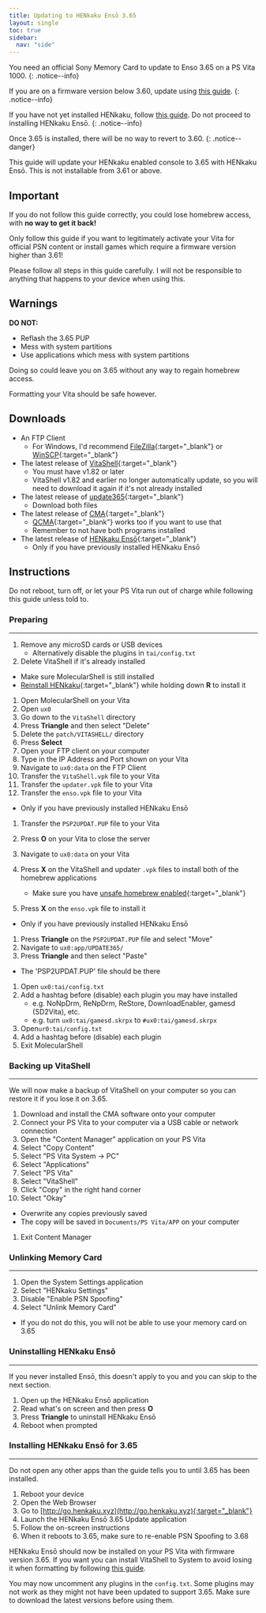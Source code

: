 ```yaml
---
title: Updating to HENkaku Ensō 3.65
layout: single
toc: true
sidebar:
  nav: "side"
---
```


You need an official Sony Memory Card to update to Enso 3.65 on a PS Vita 1000.
{: .notice--info}

If you are on a firmware version below 3.60, update using <a href="/guide/updating-to-3.60/">this guide</a>.
{: .notice--info}

If you have not yet installed HENkaku, follow <a href="/guide/installing-henkaku/">this guide</a>. Do not proceed to installing HENkaku Ensō.
{: .notice--info}

Once 3.65 is installed, there will be no way to revert to 3.60.
{: .notice--danger}

This guide will update your HENkaku enabled console to 3.65 with HENkaku Ensō. This is not installable from 3.61 or above.

## Important

If you do not follow this guide correctly, you could lose homebrew access, with **no way to get it back!**

Only follow this guide if you want to legitimately activate your Vita for official PSN content or install games which require a firmware version higher than 3.61!

Please follow all steps in this guide carefully. I will not be responsible to anything that happens to your device when using this.

## Warnings

**DO NOT:**
- Reflash the 3.65 PUP
- Mess with system partitions
- Use applications which mess with system partitions

Doing so could leave you on 3.65 without any way to regain homebrew access.

Formatting your Vita should be safe however.

## Downloads

- An FTP Client
	- For Windows, I'd recommend [FileZilla](https://filezilla-project.org/){:target="_blank"} or [WinSCP](https://winscp.net/eng/download.php){:target="_blank"}
- The latest release of [VitaShell](https://github.com/TheOfficialFloW/VitaShell/releases/latest/){:target="_blank"}
  - You must have v1.82 or later
  - VitaShell v1.82 and earlier no longer automatically update, so you will need to download it again if it's not already installed
- The latest release of [update365](https://github.com/TheOfficialFloW/update365/releases/latest){:target="_blank"}
  - Download both files
- The latest release of [CMA](http://cma.dl.playstation.net/cma/win/gb/index.html){:target="_blank"}
  - [QCMA](https://codestation.github.io/qcma/){:target="_blank"} works too if you want to use that
  - Remember to not have both programs installed
- The latest release of [HENkaku Ensō](https://github.com/henkaku/enso/releases/latest/){:target="_blank"}
  - Only if you have previously installed HENkaku Ensō

## Instructions

Do not reboot, turn off, or let your PS Vita run out of charge while following this guide unless told to.

### Preparing
---

1. Remove any microSD cards or USB devices
	- Alternatively disable the plugins in `tai/config.txt`
1. Delete VitaShell if it's already installed
  - Make sure MolecularShell is still installed
  - [Reinstall HENkaku](/guide/installing-henkaku/#instructions){:target="_blank"} while holding down **R** to install it
1. Open MolecularShell on your Vita
1. Open `ux0`
1. Go down to the `VitaShell` directory
1. Press **Triangle** and then select "Delete"
1. Delete the `patch/VITASHELL/` directory
1. Press **Select**
1. Open your FTP client on your computer
1. Type in the IP Address and Port shown on your Vita
1. Navigate to `ux0:data` on the FTP Client
1. Transfer the `VitaShell.vpk` file to your Vita
1. Transfer the `updater.vpk` file to your Vita
1. Transfer the `enso.vpk` file to your Vita
  - Only if you have previously installed HENkaku Ensō
1. Transfer the `PSP2UPDAT.PUP` file to your Vita
1. Press **O** on your Vita to close the server
1. Navigate to `ux0:data` on your Vita
1. Press **X** on the VitaShell and updater `.vpk` files to install both of the homebrew applications
	- Make sure you have [unsafe homebrew enabled](/guide/installing-henkaku/#enabling-unsafe-homebrew){:target="_blank"}

1. Press **X** on the `enso.vpk` file to install it
  - Only if you have previously installed HENkaku Ensō
1. Press **Triangle** on the `PSP2UPDAT.PUP` file and select "Move"
1. Navigate to `ux0:app/UPDATE365/`
1. Press **Triangle** and then select "Paste"
  - The 'PSP2UPDAT.PUP' file should be there
1. Open `ux0:tai/config.txt`
1. Add a hashtag before (disable) each plugin you may have installed
	- e.g. NoNpDrm, ReNpDrm, ReStore, DownloadEnabler, gamesd (SD2Vita), etc.
	- e.g. turn `ux0:tai/gamesd.skrpx` to `#ux0:tai/gamesd.skrpx`
1. Open`ur0:tai/config.txt`
1. Add a hashtag before (disable) each plugin
1. Exit MolecularShell

### Backing up VitaShell
---

We will now make a backup of VitaShell on your computer so you can restore it if you lose it on 3.65.

1. Download and install the CMA software onto your computer
1. Connect your PS Vita to your computer via a USB cable or network connection
1. Open the "Content Manager" application on your PS Vita
1. Select "Copy Content"
1. Select "PS Vita System -> PC"
1. Select "Applications"
1. Select "PS Vita"
1. Select "VitaShell"
1. Click "Copy" in the right hand corner
1. Select "Okay"
  - Overwrite any copies previously saved
  - The copy will be saved in `Documents/PS Vita/APP` on your computer
1. Exit Content Manager

### Unlinking Memory Card
---

1. Open the System Settings application
1. Select "HENkaku Settings"
1. Disable "Enable PSN Spoofing"
1. Select "Unlink Memory Card"
  - If you do not do this, you will not be able to use your memory card on 3.65

### Uninstalling HENkaku Ensō
---

If you never installed Ensō, this doesn't apply to you and you can skip to the next section.

1. Open up the HENkaku Ensō application
1. Read what's on screen and then press **O**
1. Press **Triangle** to uninstall HENkaku Ensō
1. Reboot when prompted

### Installing HENkaku Ensō for 3.65
---

Do not open any other apps than the guide tells you to until 3.65 has been installed.

1. Reboot your device
1. Open the Web Browser
1. Go to [http://go.henkaku.xyz](http://go.henkaku.xyz){:target="_blank"}
1. Launch the HENkaku Ensō 3.65 Update application
1. Follow the on-screen instructions
1. When it reboots to 3.65, make sure to re-enable PSN Spoofing to 3.68

HENkaku Ensō should now be installed on your PS Vita with firmware version 3.65. If you want you can install VitaShell to System to avoid losing it when formatting by following [this guide](/more/installing-vitashell-to-system/).

You may now uncomment any plugins in the `config.txt`. Some plugins may not work as they might not have been updated to support 3.65. Make sure to download the latest versions before using them.
